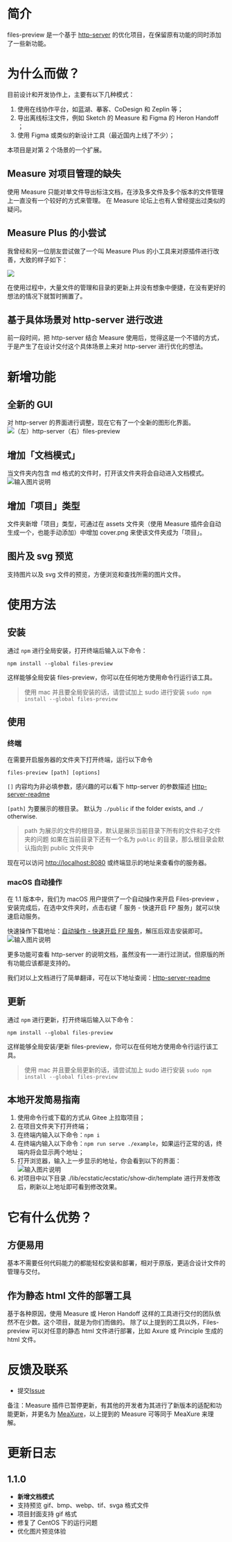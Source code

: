 # 简介

files-preview 是一个基于 [http-server](https://github.com/http-party/http-server) 的优化项目，在保留原有功能的同时添加了一些新功能。

# 为什么而做？

目前设计和开发协作上，主要有以下几种模式：

1. 使用在线协作平台，如蓝湖、摹客、CoDesign 和 Zeplin 等；
2. 导出离线标注文件，例如 Sketch 的 Measure 和 Figma 的 Heron Handoff ；
3. 使用 Figma 或类似的新设计工具（最近国内上线了不少）；

本项目是对第 2 个场景的一个扩展。

## Measure 对项目管理的缺失

使用 Measure 只能对单文件导出标注文档，在涉及多文件及多个版本的文件管理上一直没有一个较好的方式来管理。
在 Measure 论坛上也有人曾经提出过类似的疑问。

## Measure Plus 的小尝试

我曾经和另一位朋友尝试做了一个叫 Measure Plus 的小工具来对原插件进行改善，大致的样子如下：

![](https://gitee.com/Jioho/img/raw/master/knowledge/20210724194101.jpg)

在使用过程中，大量文件的管理和目录的更新上并没有想象中便捷，在没有更好的想法的情况下就暂时搁置了。

## 基于具体场景对 http-server 进行改进

前一段时间，把 http-server 结合 Measure 使用后，觉得这是一个不错的方式，于是产生了在设计交付这个具体场景上来对 http-server 进行优化的想法。

# 新增功能

## 全新的 GUI

对 http-server 的界面进行调整，现在它有了一个全新的图形化界面。
![（左）http-server（右）files-preview](https://images.gitee.com/uploads/images/2021/0816/000817_6b47ae35_8421994.png 'Frame 11.png')

## 增加「文档模式」
当文件夹内包含 md 格式的文件时，打开该文件夹将会自动进入文档模式。
![输入图片说明](Frame%2013.png)
 

## 增加「项目」类型

文件夹新增「项目」类型，可通过在 assets 文件夹（使用 Measure 插件会自动生成一个，也能手动添加）中增加 cover.png 来使该文件夹成为「项目」。

## 图片及 svg 预览

支持图片以及 svg 文件的预览，方便浏览和查找所需的图片文件。

# 使用方法

## 安装

通过 `npm` 进行全局安装，打开终端后输入以下命令：

```
npm install --global files-preview
```

这样能够全局安装 files-preview，你可以在任何地方使用命令行运行该工具。

> 使用 mac 并且要全局安装的话，请尝试加上 sudo 进行安装 `sudo npm install --global files-preview`

## 使用

### 终端
在需要开启服务器的文件夹下打开终端，运行以下命令

```
files-preview [path] [options]
```

`[]` 内容均为非必填参数，感兴趣的可以看下 http-server 的参数描述 [Http-server-readme](./Http-server-readme.md)

`[path]` 为要展示的根目录。 默认为 `./public` if the folder exists, and `./` otherwise.

> path 为展示的文件的根目录，默认是展示当前目录下所有的文件和子文件夹的问题
> 如果在当前目录下还有一个名为 `public` 的目录，那么根目录会默认指向到 public 文件夹中

现在可以访问 [http://localhost:8080](http://localhost:8080/) 或终端显示的地址来查看你的服务器。

### macOS 自动操作
在 1.1 版本中，我们为 macOS 用户提供了一个自动操作来开启 Files-preview ，安装完成后，在选中文件夹时，点击右键「 服务 - 快速开启 FP 服务」就可以快速启动服务。

快速操作下载地址：[自动操作 - 快速开启 FP 服务](https://gitee.com/Jioho/files-preview/raw/master/%E5%BF%AB%E9%80%9F%E5%BC%80%E5%90%AF%20FP%20%E6%9C%8D%E5%8A%A1.zip)，解压后双击安装即可。
![输入图片说明](Pasted%20image%2020211215231046.png)

更多功能可查看 http-server 的说明文档，虽然没有一一进行过测试，但原版的所有功能应该都是支持的。

我们对以上文档进行了简单翻译，可在以下地址查阅：[Http-server-readme](./Http-server-readme.md)

## 更新

通过 `npm` 进行更新，打开终端后输入以下命令：

```
npm install --global files-preview
```

这样能够全局安装/更新 files-preview，你可以在任何地方使用命令行运行该工具。

> 使用 mac 并且要全局更新的话，请尝试加上 sudo 进行安装 `sudo npm install --global files-preview`

## 本地开发简易指南

1. 使用命令行或下载的方式从 Gitee 上拉取项目；
2. 在项目文件夹下打开终端；
3. 在终端内输入以下命令：`npm i`
4. 在终端内输入以下命令：`npm run serve ./example`，如果运行正常的话，终端内将会显示两个地址；
5. 打开浏览器，输入上一步显示的地址，你会看到以下的界面：
   ![输入图片说明](https://images.gitee.com/uploads/images/2021/0816/001818_0164e7a2_8421994.png 'Frame 12.png')
6. 对项目中以下目录 ./lib/ecstatic/ecstatic/show-dir/template 进行开发修改后，刷新以上地址即可看到修改效果。

# 它有什么优势？

## 方便易用

基本不需要任何代码能力的都能轻松安装和部署，相对于原版，更适合设计文件的管理与交付。

## 作为静态 html 文件的部署工具

基于各种原因，使用 Measure 或 Heron Handoff 这样的工具进行交付的团队依然不在少数。这个项目，就是为你们而做的。
除了以上提到的工具以外，Files-preview 可以对任意的静态 html 文件进行部署，比如 Axure 或 Principle 生成的 html 文件。

# 反馈及联系

- 提交[Issue](https://gitee.com/Jioho/files-preview/issues)

备注：Measure 插件已暂停更新，有其他的开发者为其进行了新版本的适配和功能更新，并更名为 [MeaXure](https://gitee.com/Jioho/sketch-meaxure)，以上提到的 Measure 可等同于 MeaXure 来理解。

# 更新日志

## 1.1.0
- **新增文档模式**
- 支持预览 gif、bmp、webp、tif、svga 格式文件
- 项目封面支持 gif 格式
- 修复了 CentOS 下的运行问题
- 优化图片预览体验
